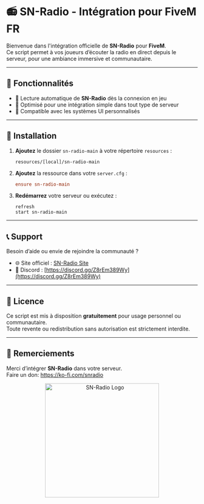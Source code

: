# 📻 SN-Radio - Intégration pour FiveM FR

Bienvenue dans l'intégration officielle de **SN-Radio** pour **FiveM**.  
Ce script permet à vos joueurs d’écouter la radio en direct depuis le serveur, pour une ambiance immersive et communautaire.

---

## 🚀 Fonctionnalités

- 🎵 Lecture automatique de **SN-Radio** dès la connexion en jeu  
- 💼 Optimisé pour une intégration simple dans tout type de serveur  
- 🎨 Compatible avec les systèmes UI personnalisés

---

## 📁 Installation

1. **Ajoutez** le dossier `sn-radio-main` à votre répertoire `resources` :
   ```
   resources/[local]/sn-radio-main
   ```

2. **Ajoutez** la ressource dans votre `server.cfg` :
   ```cfg
   ensure sn-radio-main
   ```

3. **Redémarrez** votre serveur ou exécutez :
   ```
   refresh
   start sn-radio-main
   ```

---


## 📞 Support

Besoin d’aide ou envie de rejoindre la communauté ?
- 🌐 Site officiel : [SN-Radio Site](https://www.sn-radio.site)
- 💬 Discord : [https://discord.gg/Z8rEm389Wy](https://discord.gg/Z8rEm389Wy)

---

## 📝 Licence

Ce script est mis à disposition **gratuitement** pour usage personnel ou communautaire.  
Toute revente ou redistribution sans autorisation est strictement interdite.

---

## 🙏 Remerciements

Merci d’intégrer **SN-Radio** dans votre serveur.  
Faire un don: https://ko-fi.com/snradio


<p align="center">
  <img src="https://zupimages.net/up/25/21/tgn9.png" alt="SN-Radio Logo" width="300"/>

</p>





